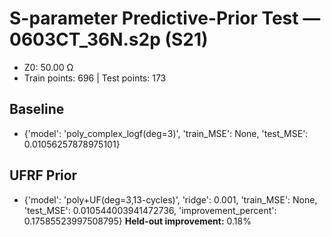 # S-parameter Predictive-Prior Test — 0603CT_36N.s2p (S21)
- Z0: 50.00 Ω
- Train points: 696  |  Test points: 173

## Baseline
- {'model': 'poly_complex_logf(deg=3)', 'train_MSE': None, 'test_MSE': 0.01056257878975101}

## UFRF Prior
- {'model': 'poly+UF(deg=3,13-cycles)', 'ridge': 0.001, 'train_MSE': None, 'test_MSE': 0.010544003941472736, 'improvement_percent': 0.17585523997508795}
**Held-out improvement:** 0.18%